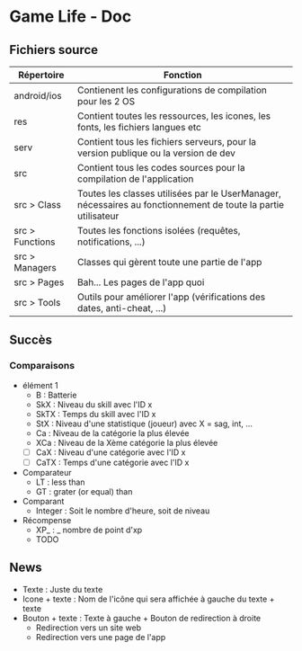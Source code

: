 # Game Life - Doc

## Fichiers source
| Répertoire | Fonction |
|-|-|
| android/ios | Contienent les configurations de compilation pour les 2 OS |
| res | Contient toutes les ressources, les icones, les fonts, les fichiers langues etc |
| serv | Contient tous les fichiers serveurs, pour la version publique ou la version de dev |
| src | Contient tous les codes sources pour la compilation de l'application |
| src > Class | Toutes les classes utilisées par le UserManager, nécessaires au fonctionnement de toute la partie utilisateur |
| src > Functions | Toutes les fonctions isolées (requêtes, notifications, ...) |
| src > Managers | Classes qui gèrent toute une partie de l'app |
| src > Pages | Bah... Les pages de l'app quoi |
| src > Tools | Outils pour améliorer l'app (vérifications des dates, anti-cheat, ...) |

## Succès
### Comparaisons
* élément 1
    - B : Batterie
    - SkX : Niveau du skill avec l'ID x
    - SkTX : Temps du skill avec l'ID x
    - StX : Niveau d'une statistique (joueur) avec X = sag, int, ...
    - Ca : Niveau de la catégorie la plus élevée
    - XCa : Niveau de la Xème catégorie la plus élevée
    - [ ] CaX : Niveau d'une catégorie avec l'ID x
    - [ ] CaTX : Temps d'une catégorie avec l'ID x
* Comparateur
    - LT : less than
    - GT : grater (or equal) than
* Comparant
    - Integer : Soit le nombre d'heure, soit de niveau
* Récompense
    - XP_ : _ nombre de point d'xp
    - TODO

## News
* Texte : Juste du texte
* Icone + texte : Nom de l'icône qui sera affichée à gauche du texte + texte
* Bouton + texte : Texte à gauche + Bouton de redirection à droite
    - Redirection vers un site web
    - Redirection vers une page de l'app